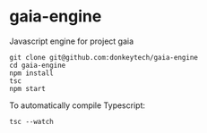 # gaia-engine
Javascript engine for project gaia

```
git clone git@github.com:donkeytech/gaia-engine
cd gaia-engine
npm install
tsc
npm start
```

To automatically compile Typescript: 

```
tsc --watch
```
